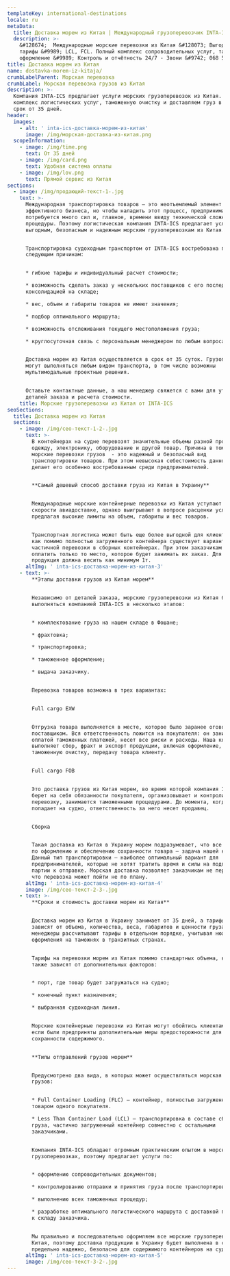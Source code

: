 ```yaml
---
templateKey: international-destinations
locale: ru
metaData:
  title: Доставка морем из Китая | Международный грузоперевозчик INTA-ICS
  description: >-
    &#128674;  Международные морские перевозки из Китая &#128073; Выгодные
    тарифы &#9989; LCL, FCL. Полный комплекс сопроводительных услуг, таможенное
    оформление &#9989; Контроль и отчётность 24/7 - Звони &#9742; 068 5555 999
title: Доставка морем из Китая
name: dostavka-morem-iz-kitaja/
crumbLabelParent: Морская перевозка
crumbLabel: Морская перевозка грузов из Китая
description: >-
  Компания INTA-ICS предлагает услуги морских грузоперевозок из Китая. Проводим
  комплекс логистических услуг, таможенную очистку и доставляем груз в Украину в
  срок от 35 дней.
header:
  images:
    - alt: ' inta-ics-доставка-морем-из-китая'
      image: /img/морская-доставка-из-китая.png
  scopeInformation:
    - image: /img/time.png
      text: От 35 дней
    - image: /img/card.png
      text: Удобная система оплаты
    - image: /img/lov.png
      text: Прямой сервис из Китая
sections:
  - image: /img/продающий-текст-1-.jpg
    text: >-
      Международная транспортировка товаров — это неотъемлемый элемент
      эффективного бизнеса, но чтобы наладить этот процесс, предпринимателям
      потребуется много сил и, главное, времени ввиду технической сложности этой
      процедуры. Поэтому логистическая компания INTA-ICS предлагает услугу по
      выгодным, безопасным и надежным морским грузоперевозкам из Китая.


      Транспортировка судоходным транспортом от INTA-ICS востребована по
      следующим причинам:


      * гибкие тарифы и индивидуальный расчет стоимости;

      * возможность сделать заказ у нескольких поставщиков с его последующей
      консолидацией на складе;

      * вес, объем и габариты товаров не имеют значения;

      * подбор оптимального маршрута;

      * возможность отслеживания текущего местоположения груза;

      * круглосуточная связь с персональным менеджером по любым вопросам.


      Доставка морем из Китая осуществляется в срок от 35 суток. Грузоперевозки
      могут выполняться любым видом транспорта, в том числе возможны
      мультимодальные проектные решения.


      Оставьте контактные данные, а наш менеджер свяжется с вами для уточнения
      деталей заказа и расчета стоимости.
    title: Морские грузоперевозки из Китая от INTA-ICS
seoSections:
  title: Доставка морем из Китая
  sections:
    - image: /img/сео-текст-1-2-.jpg
      text: >-
        В контейнерах на судне перевозят значительные объемы разной продукции:
        одежду, электронику, оборудование и другой товар. Причина в том, что
        морские перевозки грузов  - это надежный и безопасный вид
        транспортировки товаров. При этом невысокая себестоимость данного метода
        делает его особенно востребованным среди предпринимателей.


        **Самый дешевый способ доставки груза из Китая в Украину**


        Международные морские контейнерные перевозки из Китая уступают в
        скорости авиадоставке, однако выигрывают в вопросе расценки услуги,
        предлагая высокие лимиты на объем, габариты и вес товаров.


        Транспортная логистика может быть еще более выгодной для клиентов, так
        как помимо полностью загруженного контейнера существует вариант
        частичной перевозки в сборных контейнерах. При этом заказчикам нужно
        оплатить только то место, которое будет занимать их заказ. Для этого
        продукция должна весить как минимум 1т.
      altImg: ' inta-ics-доставка-морем-из-китая-3'
    - text: >-
        **Этапы доставки грузов из Китая морем**


        Независимо от деталей заказа, морские грузоперевозки из Китая будут
        выполняться компанией INTA-ICS в несколько этапов:


        * комплектование груза на нашем складе в Фошане;

        * фрахтовка;

        * транспортировка;

        * таможенное оформление;

        * выдача заказчику.


        Перевозка товаров возможна в трех вариантах:


        Full cargo EXW


        Отгрузка товара выполняется в месте, которое было заранее оговорено с
        поставщиком. Вся ответственность ложится на покупателя: он занимается
        оплатой таможенных платежей, несет все риски и расходы. Наша компания
        выполняет сбор, фрахт и экспорт продукции, включая оформление,
        таможенную очистку, передачу товара клиенту.


        Full cargo FOB


        Это доставка грузов из Китая морем, во время которой компания INTA-ICS
        берет на себя обязанности покупателя, организовывает и контролирует
        перевозку, занимается таможенными процедурами. До момента, когда груз
        попадает на судно, ответственность за него несет продавец.


        Сборка


        Такая доставка из Китая в Украину морем подразумевает, что все процедуры
        по оформлению и обеспечению сохранности товара — задача нашей компании.
        Данный тип транспортировки — наиболее оптимальный вариант для
        предпринимателей, которые не хотят тратить время и силы на подготовку
        партии к отправке. Морская доставка позволяет заказчикам не переживать,
        что перевозка может пойти не по плану.
      altImg: ' inta-ics-доставка-морем-из-китая-4'
      image: /img/сео-текст-2-3-.jpg
    - text: >-
        **Сроки и стоимость доставки морем из Китая**


        Доставка морем из Китая в Украину занимает от 35 дней, а тарифы напрямую
        зависят от объема, количества, веса, габаритов и ценности груза. Наши
        менеджеры рассчитывают тарифы в отдельном порядке, учитывая нюансы
        оформления на таможнях в транзитных странах.


        Тарифы на перевозки морем из Китая помимо стандартных объема, веса,
        также зависят от дополнительных факторов:


        * порт, где товар будет загружаться на судно;

        * конечный пункт назначения;

        * выбранная судоходная линия.


        Морские контейнерные перевозки из Китая могут обойтись клиентам дороже,
        если были предприняты дополнительные меры предосторожности для
        сохранности содержимого.


        **Типы отправлений грузов морем**


        Предусмотрено два вида, в которых может осуществляться морская доставка
        грузов:


        * Full Container Loading (FLC) — контейнер, полностью загруженный
        товаром одного покупателя.

        * Less Than Container Load (LCL) — транспортировка в составе сборного
        груза, частично загруженный контейнер совместно с остальными
        заказчиками.


        Компания INTA-ICS обладает огромным практическим опытом в морских
        грузоперевозках, поэтому предлагает услуги по:


        * оформлению сопроводительных документов;

        * контролированию отправки и принятия груза после транспортировки;

        * выполнению всех таможенных процедур;

        * разработке оптимального логистического маршрута с доставкой продукции
        к складу заказчика.


        Мы правильно и последовательно оформляем все морские грузоперевозки из
        Китая, поэтому доставка продукции в Украину будет выполнена в срок и
        предельно надежно, безопасно для содержимого контейнеров на судне.
      altImg: ' inta-ics-доставка-морем-из-китая-5'
      image: /img/сео-текст-3-2-.jpg
---
```

